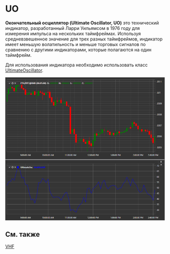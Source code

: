 # UO

**Окончательный осциллятор (Ultimate Oscillator, UO)** это технический индикатор, разработанный Ларри Уильямсом в 1976 году для измерения импульса на нескольких таймфреймах. Используя средневзвешенное значение для трех разных таймфреймов, индикатор имеет меньшую волатильность и меньше торговых сигналов по сравнению с другими индикаторами, которые полагаются на один таймфрейм. 

Для использования индикатора необходимо использовать класс [UltimateOscillator](xref:StockSharp.Algo.Indicators.UltimateOscillator). 

![IndicatorUltimateOscillator](../images/IndicatorUltimateOscillator.png)

## См. также

[VHF](IndicatorVerticalHorizontalFilter.md)
